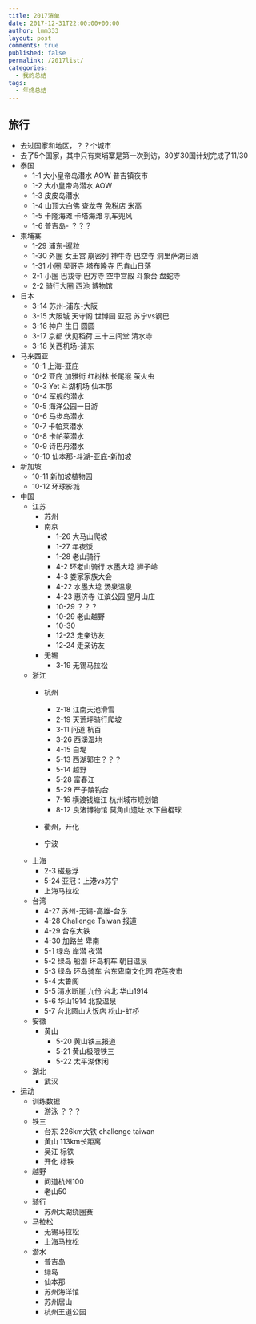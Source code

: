 ```yaml
---
title: 2017清单
date: 2017-12-31T22:00:00+00:00
author: lmm333
layout: post
comments: true
published: false
permalink: /2017list/
categories:
  - 我的总结
tags:
  - 年终总结
---
```


## 旅行
- 去过国家和地区，？？个城市
- 去了5个国家，其中只有柬埔寨是第一次到访，30岁30国计划完成了11/30
- 泰国
	- 1-1 大小皇帝岛潜水 AOW 普吉镇夜市
	- 1-2 大小皇帝岛潜水 AOW
	- 1-3 皮皮岛潜水
	- 1-4 山顶大白佛 查龙寺 免税店 米高
	- 1-5 卡隆海滩 卡塔海滩 机车兜风
	- 1-6 普吉岛- ？？？
- 柬埔寨
	- 1-29 浦东-暹粒
	- 1-30 外圈 女王宫 崩密列 神牛寺 巴空寺 洞里萨湖日落
	- 1-31 小圈 吴哥寺 塔布隆寺 巴肯山日落
	- 2-1 小圈 巴戎寺 巴方寺 空中宫殿 斗象台 盘蛇寺
	- 2-2 骑行大圈 西池 博物馆
- 日本
	- 3-14 苏州-浦东-大阪
	- 3-15 大阪城 天守阁 世博园 亚冠 苏宁vs钢巴
	- 3-16 神户 生日 圆圆
	- 3-17 京都 伏见稻荷 三十三间堂 清水寺
	- 3-18 关西机场-浦东
- 马来西亚
	- 10-1 上海-亚庇
	- 10-2 亚庇 加雅街 红树林 长尾猴 萤火虫
	- 10-3 Yet 斗湖机场 仙本那
	- 10-4 军舰的潜水
	- 10-5 海洋公园一日游
	- 10-6 马步岛潜水
	- 10-7 卡帕莱潜水
	- 10-8 卡帕莱潜水
	- 10-9 诗巴丹潜水
	- 10-10 仙本那-斗湖-亚庇-新加坡
- 新加坡
	-  10-11 新加坡植物园
	-  10-12 环球影城
-  中国
	- 江苏
		- 苏州
		- 南京
			- 1-26 大马山爬坡
			- 1-27 年夜饭
			- 1-28 老山骑行
			- 4-2 环老山骑行 水墨大埝 狮子岭
			- 4-3 娄家家族大会
			- 4-22 水墨大埝 汤泉温泉
			- 4-23 惠济寺 江滨公园 望月山庄
			- 10-29 ？？？
			- 10-29 老山越野
			- 10-30
			- 12-23 走亲访友
			- 12-24 走亲访友
		- 无锡
			- 3-19 无锡马拉松
	- 浙江
		- 杭州
			- 2-18 江南天池滑雪
			- 2-19 天荒坪骑行爬坡
			- 3-11 问道 杭百
			- 3-26 西溪湿地
			- 4-15 白堤
			- 5-13 西湖郭庄？？？
			- 5-14 越野
			- 5-28 富春江
			- 5-29 严子陵钓台
			- 7-16 横渡钱塘江 杭州城市规划馆
			- 8-12 良渚博物馆 莫角山遗址 水下曲棍球
			
		- 衢州，开化
		- 宁波
	- 上海
		- 2-3 磁悬浮
		- 5-24 亚冠：上港vs苏宁
		- 上海马拉松
	- 台湾
		- 4-27 苏州-无锡-高雄-台东
		- 4-28 Challenge Taiwan 报道
		- 4-29 台东大铁
		- 4-30 加路兰 卑南
		- 5-1 绿岛 岸潜 夜潜
		- 5-2 绿岛 船潜 环岛机车 朝日温泉
		- 5-3 绿岛 环岛骑车 台东卑南文化园 花莲夜市
		- 5-4 太鲁阁
		- 5-5 清水断崖 九份 台北 华山1914
		- 5-6 华山1914 北投温泉
		- 5-7 台北圆山大饭店 松山-虹桥
	- 安徽
		- 黄山
			- 5-20 黄山铁三报道
			- 5-21 黄山极限铁三
			- 5-22 太平湖休闲
	- 湖北
		- 武汉
- 运动
	- 训练数据
		- 游泳 ？？？
	- 铁三
		- 台东 226km大铁 challenge taiwan
		- 黄山 113km长距离
		- 吴江 标铁
		- 开化 标铁
	- 越野
		- 问道杭州100
		- 老山50
	- 骑行
		- 苏州太湖绕圈赛
	- 马拉松
		- 无锡马拉松
		- 上海马拉松
	- 潜水
		- 普吉岛
		- 绿岛
		- 仙本那
		- 苏州海洋馆
		- 苏州居山
		- 杭州王道公园
		